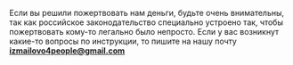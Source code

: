 Если вы решили пожертвовать нам деньги, будьте очень внимательны, так как российское законодательство специально устроено так, чтобы пожертвовать кому-то легально было непросто. Если у вас возникнут какие-то вопросы по инструкции, то пишите на нашу почту **[izmailovo4people@gmail.com](mailto:izmailovo4people@gmail.com)**



